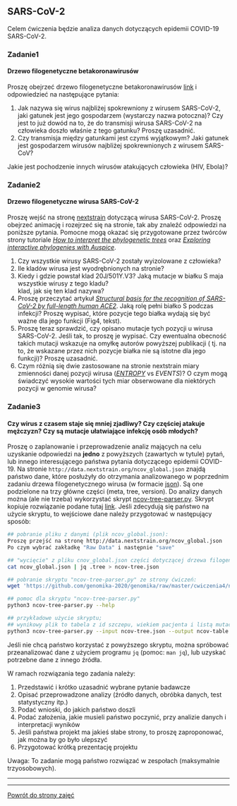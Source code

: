 ## SARS-CoV-2

Celem ćwiczenia będzie analiza danych dotyczących epidemii COVID-19
SARS-CoV-2.   

### Zadanie1 
#### Drzewo filogenetyczne betakoronawirusów  
Proszę obejrzeć drzewo filogenetyczne betakoronawirusów [link](https://nextstrain.org/groups/blab/sars-like-cov) i odpowiedzieć na następujące pytania:
1. Jak nazywa się wirus najbliżej spokrewniony z wirusem SARS-CoV-2, 
jaki gatunek jest jego gospodarzem (wystarczy nazwa potoczna)? 
Czy jest to już dowód na to, że do transmisji wirusa SARS-CoV-2 na człowieka doszło właśnie z tego gatunku?
Proszę uzasadnić. 
2. Czy transmisja między gatunkami jest czymś wyjątkowym? Jaki gatunek jest gospodarzem wirusów najbliżej spokrewnionych z wirusem SARS-CoV?
 
Jakie jest pochodzenie innych wirusów atakujących człowieka (HIV, Ebola)?

### Zadanie2 
#### Drzewo filogenetyczne wirusa SARS-CoV-2
Proszę wejść na stronę [nextstrain](https://nextstrain.org/ncov/global) dotyczącą wirusa SARS-CoV-2. 
Proszę obejrzeć animację i rozejrzeć się na stronie, tak aby znaleźć odpowiedzi na poniższe pytania. Pomocne mogą 
okazać się przygotowane przez twórców strony tutoriale 
[*How to interpret the phylogenetic trees*](https://nextstrain.org/help/general/how-to-read-a-tree) 
oraz [*Exploring interactive phylogenies with Auspice*](https://neherlab.org/201901_krisp_auspice.html).
1. Czy wszystkie wirusy SARS-CoV-2 zostały wyizolowane z człowieka? 
2. Ile kladów wirusa jest wyodrębnionych na stronie?  
3. Kiedy i gdzie powstał klad 20J/501Y.V3? Jaką mutacje w białku S maja wszystkie wirusy z tego kladu?  
 klad, jak się ten klad nazywa?
4. Proszę przeczytać artykuł [*Structural basis for the recognition of SARS-CoV-2 by full-length human ACE2*](https://science.sciencemag.org/content/367/6485/1444). 
Jaką rolę pełni białko S podczas infekcji? Proszę wypisać, które pozycje tego białka wydają się być 
ważne dla jego funkcji (Fig4, tekst).
5. Proszę teraz sprawdzić, czy opisano mutacje tych pozycji u wirusa SARS-CoV-2. 
Jeśli tak, to proszę je wypisać. Czy ewentualna obecność takich mutacji wskazuje na omyłkę autorów powyższej publikacji (
tj. na to, że wskazane przez nich pozycje białka nie są istotne dla jego funkcji)?
Proszę uzasadnić.
6. Czym różnią się dwie zastosowane na stronie nextstrain miary zmienności danej pozycji wirusa ([*ENTROPY*](https://www.hiv.lanl.gov/content/sequence/ENTROPY/entropy_readme.html) vs *EVENTS*)? 
O czym mogą świadczyć wysokie wartości tych miar obserwowane dla niektórych pozycji w genomie wirusa? 

### Zadanie3
#### Czy wirus z czasem staje się mniej zjadliwy? Czy częściej atakuje mężczyzn? Czy są mutacje ułatwiające infekcję osób młodych?

Proszę o zaplanowanie i przeprowadzenie analiz mających na celu uzyskanie odpowiedzi na **jedno** 
z powyższych (zawartych w tytule) pytań, lub innego interesującego państwa pytania dotyczącego epidemii COVID-19.
Na stronie `http://data.nextstrain.org/ncov_global.json` znajdą państwo dane, które posłużyły do otrzymania
 analizowanego w poprzednim zadaniu drzewa filogenetycznego wirusa (w formacie [json](https://pl.wikipedia.org/wiki/JSON)). Są one podzielone na trzy
  główne części (meta, tree, version). Do analizy danych można (ale nie trzeba) wykorzystać skrypt 
  [ncov-tree-parser.py](https://github.com/genomika-2020/genomika/blob/master/cwiczenia4/ncov-tree-parser.py).
   Skrypt kopiuje rozwiązanie podane 
   tutaj [link](https://towardsdatascience.com/flattening-json-objects-in-python-f5343c794b10).
  Jeśli zdecydują się państwo na użycie skryptu, to wejściowe dane należy przygotować w następujący sposób:
  ```bash
## pobranie pliku z danymi (plik ncov_global.json):
Proszę przejść na stronę http://data.nextstrain.org/ncov_global.json
Po czym wybrać zakładkę "Raw Data" i następnie "save"

## "wycięcie" z pliku cnov_global.json części dotyczącej drzewa filogenetycznego:
cat ncov_global.json | jq .tree > ncov-tree.json

## pobranie skryptu "ncov-tree-parser.py" ze strony ćwiczeń:
wget 'https://github.com/genomika-2020/genomika/raw/master/cwiczenia4/ncov-tree-parser.py' 

## pomoc dla skryptu "ncov-tree-parser.py"
python3 ncov-tree-parser.py --help

## przykładowe użycie skryptu; 
## wynikowy plik to tabela z id szczepu, wiekiem pacjenta i listą mutacji (aa) w kolejnych kolumnach
python3 ncov-tree-parser.py --input ncov-tree.json --output ncov-table.tab --features "age,mutations"
  ``` 
Jeśli nie chcą państwo korzystać z powyższego skryptu, można spróbować przeanalizować dane z użyciem 
programu `jq` (pomoc: `man jq`), lub uzyskać potrzebne dane z innego źródła.   

W ramach rozwiązania tego zadania należy:  
1. Przedstawić i krótko uzasadnić wybrane pytanie badawcze
2. Opisać przeprowadzone analizy (źródło danych, obróbka danych, test statystyczny itp.)  
3. Podać wnioski, do jakich państwo doszli
5. Podać założenia, jakie musieli państwo poczynić, przy analizie danych i interpretacji wyników 
6. Jeśli państwa projekt ma jakieś słabe strony, to proszę zaproponować, jak można by go było ulepszyć   
7. Przygotować krótką prezentację projektu   

Uwaga: To zadanie mogą państwo rozwiązać w zespołach (maksymalnie trzyosobowych).  

***
***
 [Powrót do strony zajęć](https://github.com/genomika-2020/genomika/blob/master/README.md) 
